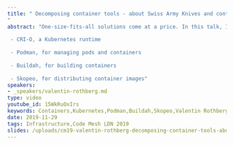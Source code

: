 ```yaml
---
title: " Decomposing container tools - about Swiss Army Knives and containers
"
abstract: "One-size-fits-all solutions come at a price. In this talk, I present four open-source container tools dedicated to specific use-cases:
 
 - CRI-O, a Kubernetes runtime
 
 - Podman, for managing pods and containers
 
 - Buildah, for building containers
 
 - Skopeo, for distributing container images"
speakers:
- _speakers/valentin-rothberg.md
type: video
youtube_id: 15WkRuOxIrs
keywords: Containers,Kubernetes,Podman,Buildah,Skopeo,Valentin Rothberg,Code Mesh LDN
date: 2019-11-29
tags: Infrastructure,Code Mesh LDN 2019
slides: /uploads/cm19-valentin-rothberg-decomposing-container-tools-about-swiss-army-knives-and-containers-compressed-1.pdf
---
```

